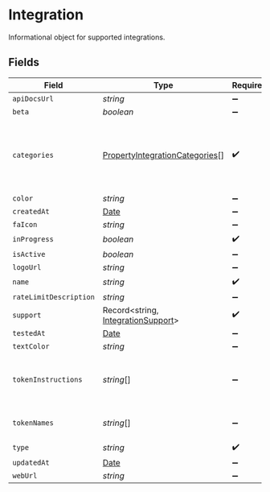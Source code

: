 # Integration

Informational object for supported integrations.


## Fields

| Field                                                                                         | Type                                                                                          | Required                                                                                      | Description                                                                                   |
| --------------------------------------------------------------------------------------------- | --------------------------------------------------------------------------------------------- | --------------------------------------------------------------------------------------------- | --------------------------------------------------------------------------------------------- |
| `apiDocsUrl`                                                                                  | *string*                                                                                      | :heavy_minus_sign:                                                                            | N/A                                                                                           |
| `beta`                                                                                        | *boolean*                                                                                     | :heavy_minus_sign:                                                                            | N/A                                                                                           |
| `categories`                                                                                  | [PropertyIntegrationCategories](../../models/shared/propertyintegrationcategories.md)[]       | :heavy_check_mark:                                                                            | The categories of support solutions that this integration has                                 |
| `color`                                                                                       | *string*                                                                                      | :heavy_minus_sign:                                                                            | N/A                                                                                           |
| `createdAt`                                                                                   | [Date](https://developer.mozilla.org/en-US/docs/Web/JavaScript/Reference/Global_Objects/Date) | :heavy_minus_sign:                                                                            | N/A                                                                                           |
| `faIcon`                                                                                      | *string*                                                                                      | :heavy_minus_sign:                                                                            | N/A                                                                                           |
| `inProgress`                                                                                  | *boolean*                                                                                     | :heavy_check_mark:                                                                            | N/A                                                                                           |
| `isActive`                                                                                    | *boolean*                                                                                     | :heavy_minus_sign:                                                                            | N/A                                                                                           |
| `logoUrl`                                                                                     | *string*                                                                                      | :heavy_minus_sign:                                                                            | N/A                                                                                           |
| `name`                                                                                        | *string*                                                                                      | :heavy_check_mark:                                                                            | N/A                                                                                           |
| `rateLimitDescription`                                                                        | *string*                                                                                      | :heavy_minus_sign:                                                                            | N/A                                                                                           |
| `support`                                                                                     | Record<string, [IntegrationSupport](../../models/shared/integrationsupport.md)>               | :heavy_check_mark:                                                                            | N/A                                                                                           |
| `testedAt`                                                                                    | [Date](https://developer.mozilla.org/en-US/docs/Web/JavaScript/Reference/Global_Objects/Date) | :heavy_minus_sign:                                                                            | N/A                                                                                           |
| `textColor`                                                                                   | *string*                                                                                      | :heavy_minus_sign:                                                                            | N/A                                                                                           |
| `tokenInstructions`                                                                           | *string*[]                                                                                    | :heavy_minus_sign:                                                                            | instructions for the user on how to find the token/key                                        |
| `tokenNames`                                                                                  | *string*[]                                                                                    | :heavy_minus_sign:                                                                            | if auth_types = 'token'                                                                       |
| `type`                                                                                        | *string*                                                                                      | :heavy_check_mark:                                                                            | N/A                                                                                           |
| `updatedAt`                                                                                   | [Date](https://developer.mozilla.org/en-US/docs/Web/JavaScript/Reference/Global_Objects/Date) | :heavy_minus_sign:                                                                            | N/A                                                                                           |
| `webUrl`                                                                                      | *string*                                                                                      | :heavy_minus_sign:                                                                            | N/A                                                                                           |